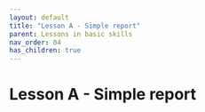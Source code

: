 ```yaml
---
layout: default
title: "Lesson A - Simple report"
parent: Lessons in basic skills
nav_order: 04
has_children: true
---
```


# Lesson A - Simple report
 
  
